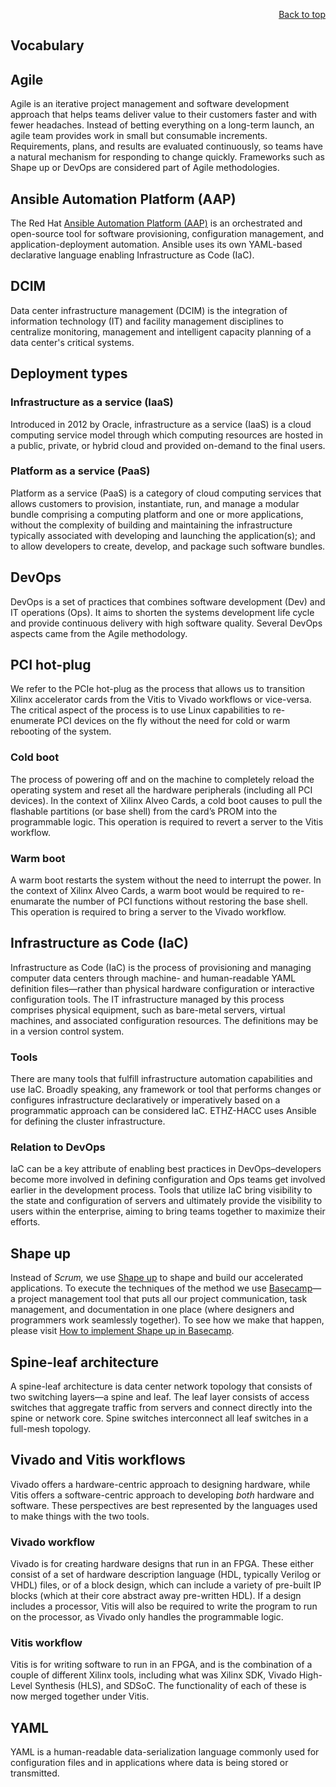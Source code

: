 <div id="readme" class="Box-body readme blob js-code-block-container">
<article class="markdown-body entry-content p-3 p-md-6" itemprop="text">
<p align="right">
<a href="https://github.com/fpgasystems/hacc#--heterogenous-accelerated-compute-cluster">Back to top</a>
</p>

# Vocabulary

## Agile 
Agile is an iterative project management and software development approach that helps teams deliver value to their customers faster and with fewer headaches. Instead of betting everything on a long-term launch, an agile team provides work in small but consumable increments. Requirements, plans, and results are evaluated continuously, so teams have a natural mechanism for responding to change quickly. Frameworks such as Shape up or DevOps are considered part of Agile methodologies. <!-- https://www.atlassian.com/agile -->

## Ansible Automation Platform (AAP)
The Red Hat [Ansible Automation Platform (AAP)](https://www.ansible.com) is an orchestrated and open-source tool for software provisioning, configuration management, and application-deployment automation. Ansible uses its own YAML-based declarative language enabling Infrastructure as Code (IaC).

## DCIM
Data center infrastructure management (DCIM) is the integration of information technology (IT) and facility management disciplines to centralize monitoring, management and intelligent capacity planning of a data center's critical systems.

## Deployment types
### Infrastructure as a service (IaaS)
Introduced in 2012 by Oracle, infrastructure as a service (IaaS) is a cloud computing service model through which computing resources are hosted in a public, private, or hybrid cloud and provided on-demand to the final users.

### Platform as a service (PaaS)
Platform as a service (PaaS) is a category of cloud computing services that allows customers to provision, instantiate, run, and manage a modular bundle comprising a computing platform and one or more applications, without the complexity of building and maintaining the infrastructure typically associated with developing and launching the application(s); and to allow developers to create, develop, and package such software bundles.

## DevOps 
DevOps is a set of practices that combines software development (Dev) and IT operations (Ops). It aims to shorten the systems development life cycle and provide continuous delivery with high software quality. Several DevOps aspects came from the Agile methodology. <!-- https://en.wikipedia.org/wiki/DevOps -->

<!-- ## Hello, world!
A *Hello, world!* program is a piece of code in most general-purpose programming languages used to illustrate a language's basic syntax. Such programs are often the first a student learns to write in a given language. They can also be used as a sanity check to ensure all the required software is correctly installed and its operator understands how to use it. -->

## PCI hot-plug 
We refer to the PCIe hot-plug as the process that allows us to transition Xilinx accelerator cards from the Vitis to Vivado workflows or vice-versa. The critical aspect of the process is to use Linux capabilities to re-enumerate PCI devices on the fly without the need for cold or warm rebooting of the system.

### Cold boot
The process of powering off and on the machine to completely reload the operating system and reset all the hardware peripherals (including all PCI devices). In the context of Xilinx Alveo Cards, a cold boot causes to pull the flashable partitions (or base shell) from the card’s PROM into the programmable logic. This operation is required to revert a server to the Vitis workflow.

### Warm boot
A warm boot restarts the system without the need to interrupt the power. In the context of Xilinx Alveo Cards, a warm boot would be required to re-enumarate the number of PCI functions without restoring the base shell. This operation is required to bring a server to the Vivado workflow.

## Infrastructure as Code (IaC)
Infrastructure as Code (IaC) is the process of provisioning and managing computer data centers through machine- and human-readable YAML definition files—rather than physical hardware configuration or interactive configuration tools. The IT infrastructure managed by this process comprises physical equipment, such as bare-metal servers, virtual machines, and associated configuration resources. The definitions may be in a version control system.

<!-- Infrastructure as code (IaC) uses DevOps methodology and versioning with a descriptive model to define and deploy infrastructure, such as networks, virtual machines, load balancers, and connection topologies. Just as the same source code always generates the same binary, an IaC model generates the same environment every time it deploys—specially when the source code is in a version control system. IaC is a key DevOps practice and a component of continuous delivery. With IaC, DevOps teams can work together with a unified set of practices and tools to deliver applications and their supporting infrastructure rapidly and reliably at scale. https://docs.microsoft.com/en-us/devops/deliver/what-is-infrastructure-as-code -->

### Tools
There are many tools that fulfill infrastructure automation capabilities and use IaC. Broadly speaking, any framework or tool that performs changes or configures infrastructure declaratively or imperatively based on a programmatic approach can be considered IaC. ETHZ-HACC uses Ansible for defining the cluster infrastructure.

### Relation to DevOps
IaC can be a key attribute of enabling best practices in DevOps–developers become more involved in defining configuration and Ops teams get involved earlier in the development process. Tools that utilize IaC bring visibility to the state and configuration of servers and ultimately provide the visibility to users within the enterprise, aiming to bring teams together to maximize their efforts.

## Shape up
Instead of *Scrum,* we use [Shape up](https://basecamp.com/shapeup) to shape and build our accelerated applications. To execute the techniques of the method we use [Basecamp](https://basecamp.com)—a project management tool that puts all our project communication, task management, and documentation in one place (where designers and programmers work seamlessly together). To see how we make that happen, please visit [How to implement Shape up in Basecamp](https://basecamp.com/shapeup/4.0-appendix-01).

## Spine-leaf architecture 
A spine-leaf architecture is data center network topology that consists of two switching layers—a spine and leaf. The leaf layer consists of access switches that aggregate traffic from servers and connect directly into the spine or network core. Spine switches interconnect all leaf switches in a full-mesh topology. <!-- https://www.arubanetworks.com/faq/what-is-spine-leaf-architecture/ -->

## Vivado and Vitis workflows
Vivado offers a hardware-centric approach to designing hardware, while Vitis offers a software-centric approach to developing *both* hardware and software. These perspectives are best represented by the languages used to make things with the two tools. <!-- https://digilent.com/blog/whats-different-between-vivado-and-vitis/-->

### Vivado workflow
Vivado is for creating hardware designs that run in an FPGA. These either consist of a set of hardware description language (HDL, typically Verilog or VHDL) files, or of a block design, which can include a variety of pre-built IP blocks (which at their core abstract away pre-written HDL). If a design includes a processor, Vitis will also be required to write the program to run on the processor, as Vivado only handles the programmable logic.

### Vitis workflow
Vitis is for writing software to run in an FPGA, and is the combination of a couple of different Xilinx tools, including what was Xilinx SDK, Vivado High-Level Synthesis (HLS), and SDSoC. The functionality of each of these is now merged together under Vitis. 

## YAML
YAML is a human-readable data-serialization language commonly used for configuration files and in applications where data is being stored or transmitted. 